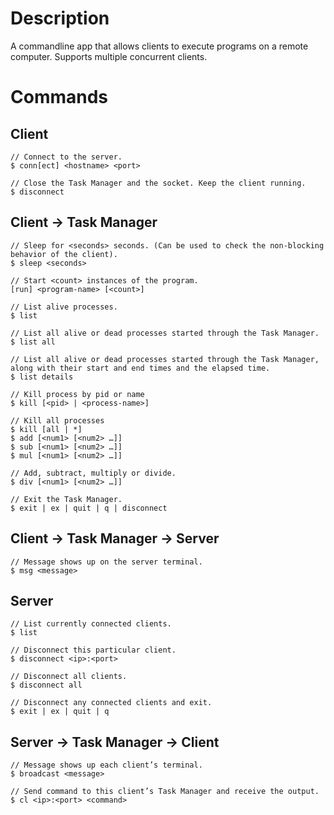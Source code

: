 # Description
A commandline app that allows clients to execute programs on a remote computer. Supports multiple concurrent clients.

# Commands

## Client
```
// Connect to the server.
$ conn[ect] <hostname> <port>

// Close the Task Manager and the socket. Keep the client running.
$ disconnect
```

## Client -> Task Manager
```
// Sleep for <seconds> seconds. (Can be used to check the non-blocking behavior of the client).
$ sleep <seconds>

// Start <count> instances of the program.
[run] <program-name> [<count>]

// List alive processes.
$ list

// List all alive or dead processes started through the Task Manager.
$ list all

// List all alive or dead processes started through the Task Manager, along with their start and end times and the elapsed time.
$ list details

// Kill process by pid or name
$ kill [<pid> | <process-name>]

// Kill all processes
$ kill [all | *]
$ add [<num1> [<num2> …]]
$ sub [<num1> [<num2> …]]
$ mul [<num1> [<num2> …]]

// Add, subtract, multiply or divide.
$ div [<num1> [<num2> …]]

// Exit the Task Manager.
$ exit | ex | quit | q | disconnect
```

## Client -> Task Manager -> Server
```
// Message shows up on the server terminal.
$ msg <message>
```

## Server
```
// List currently connected clients.
$ list

// Disconnect this particular client.
$ disconnect <ip>:<port>

// Disconnect all clients.
$ disconnect all

// Disconnect any connected clients and exit.
$ exit | ex | quit | q
```

## Server -> Task Manager -> Client
```
// Message shows up each client’s terminal.
$ broadcast <message>

// Send command to this client’s Task Manager and receive the output.
$ cl <ip>:<port> <command>
```
